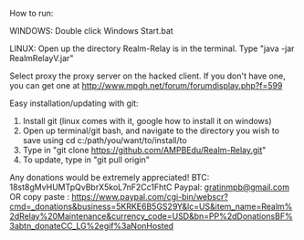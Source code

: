 How to run:

WINDOWS:
Double click Windows Start.bat

LINUX:
Open up the directory Realm-Relay is in the terminal.
Type "java -jar RealmRelayV<insert version here>.jar"

Select proxy the proxy server on the hacked client. If you don't have one,
you can get one at http://www.mpgh.net/forum/forumdisplay.php?f=599

Easy installation/updating with git:
  1. Install git (linux comes with it, google how to install it on windows)
  2. Open up terminal/git bash, and navigate to the directory you wish to save using cd c:/path/you/want/to/install/to
  3. Type in "git clone https://github.com/AMPBEdu/Realm-Relay.git"
  4. To update, type in "git pull origin"

Any donations would be extremely appreciated!
BTC: 18st8gMvHUMTpQvBbrX5koL7nF2Cc1FhtC
Paypal: gratinmpb@gmail.com OR copy paste : https://www.paypal.com/cgi-bin/webscr?cmd=_donations&business=5KRKE6B5GS29Y&lc=US&item_name=Realm%2dRelay%20Maintenance&currency_code=USD&bn=PP%2dDonationsBF%3abtn_donateCC_LG%2egif%3aNonHosted
